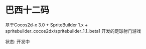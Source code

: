 巴西十二码
===

基于Cocos2d-x 3.0 + SpriteBuilder 1.x + spritebuilder_cocos2dx/spritebuilder_1.1_beta1 开发的足球射门游戏

状态: 开发中